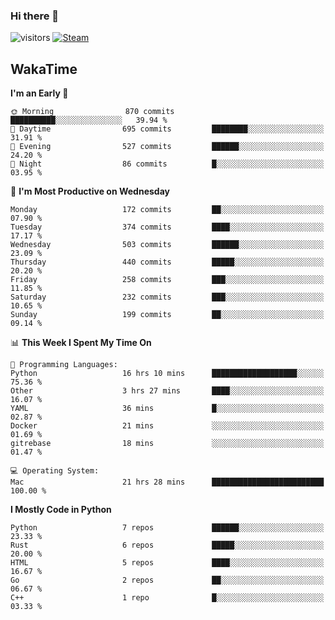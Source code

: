 ### Hi there 👋

![visitors](https://visitor-badge.glitch.me/badge?page_id=zhourunlai)
[![Steam](https://img.shields.io/badge/dynamic/json?url=https%3A%2F%2Fapi.swo.moe%2Fstats%2Fsteamgames%2F76561198285156854&query=count&color=0b1a37&label=Steam&labelColor=134375&logo=steam&suffix=+games&cacheSeconds=3600)](http://steamcommunity.com/profiles/76561198285156854)

## WakaTime
<!--START_SECTION:waka-->
**I'm an Early 🐤** 

```text
🌞 Morning                870 commits         ██████████░░░░░░░░░░░░░░░   39.94 % 
🌆 Daytime                695 commits         ████████░░░░░░░░░░░░░░░░░   31.91 % 
🌃 Evening                527 commits         ██████░░░░░░░░░░░░░░░░░░░   24.20 % 
🌙 Night                  86 commits          █░░░░░░░░░░░░░░░░░░░░░░░░   03.95 % 
```
📅 **I'm Most Productive on Wednesday** 

```text
Monday                   172 commits         ██░░░░░░░░░░░░░░░░░░░░░░░   07.90 % 
Tuesday                  374 commits         ████░░░░░░░░░░░░░░░░░░░░░   17.17 % 
Wednesday                503 commits         ██████░░░░░░░░░░░░░░░░░░░   23.09 % 
Thursday                 440 commits         █████░░░░░░░░░░░░░░░░░░░░   20.20 % 
Friday                   258 commits         ███░░░░░░░░░░░░░░░░░░░░░░   11.85 % 
Saturday                 232 commits         ███░░░░░░░░░░░░░░░░░░░░░░   10.65 % 
Sunday                   199 commits         ██░░░░░░░░░░░░░░░░░░░░░░░   09.14 % 
```


📊 **This Week I Spent My Time On** 

```text
💬 Programming Languages: 
Python                   16 hrs 10 mins      ███████████████████░░░░░░   75.36 % 
Other                    3 hrs 27 mins       ████░░░░░░░░░░░░░░░░░░░░░   16.07 % 
YAML                     36 mins             █░░░░░░░░░░░░░░░░░░░░░░░░   02.87 % 
Docker                   21 mins             ░░░░░░░░░░░░░░░░░░░░░░░░░   01.69 % 
gitrebase                18 mins             ░░░░░░░░░░░░░░░░░░░░░░░░░   01.47 % 

💻 Operating System: 
Mac                      21 hrs 28 mins      █████████████████████████   100.00 % 
```

**I Mostly Code in Python** 

```text
Python                   7 repos             ██████░░░░░░░░░░░░░░░░░░░   23.33 % 
Rust                     6 repos             █████░░░░░░░░░░░░░░░░░░░░   20.00 % 
HTML                     5 repos             ████░░░░░░░░░░░░░░░░░░░░░   16.67 % 
Go                       2 repos             ██░░░░░░░░░░░░░░░░░░░░░░░   06.67 % 
C++                      1 repo              █░░░░░░░░░░░░░░░░░░░░░░░░   03.33 % 
```




<!--END_SECTION:waka-->
